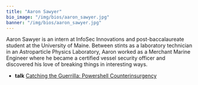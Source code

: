 ```yaml
---
title: "Aaron Sawyer"
bio_image: "/img/bios/aaron_sawyer.jpg"
banner: "/img/bios/aaron_sawyer.jpg"
---
```


Aaron Sawyer is an intern at InfoSec Innovations and post-baccalaureate student at the University of Maine. Between stints as a laboratory technician in an Astroparticle Physics Laboratory, Aaron worked as a Merchant Marine Engineer where he became a certified vessel security officer and discovered his love of breaking things in interesting ways.

* **talk** [Catching the Guerrilla: Powershell Counterinsurgency](/talk/catching_the_guerrilla_powershell_counterinsurgency)
